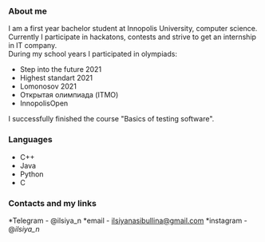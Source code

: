 ### About me
I am a first year bachelor student at Innopolis University, computer science.  
Currently I participate in hackatons, contests and strive to get an internship in IT company.  
During my school years I participated in olympiads:
* Step into the future 2021
* Highest standart 2021
* Lomonosov 2021
* Открытая олимпиада (ITMO)
* InnopolisOpen  
  
I successfully finished the course "Basics of testing software".


### Languages
* C++
* Java
* Python
* C

### Contacts and my links
*Telegram - @ilsiya_n
*email - ilsiyanasibullina@gmail.com
*instagram - @_ilsiya_n_
